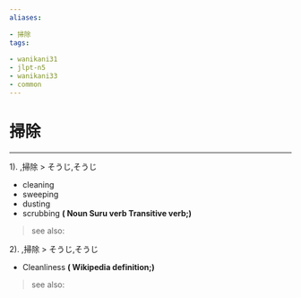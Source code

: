 ```yaml
---
aliases:
    
- 掃除
tags:
    
- wanikani31
- jlpt-n5
- wanikani33
- common
---
```


# 掃除
---
1).
,掃除 > そうじ,そうじ

- cleaning
- sweeping
- dusting
- scrubbing
**( Noun Suru verb Transitive verb;)**
> see also: 
            
2).
,掃除 > そうじ,そうじ

- Cleanliness
**( Wikipedia definition;)**
> see also: 
            